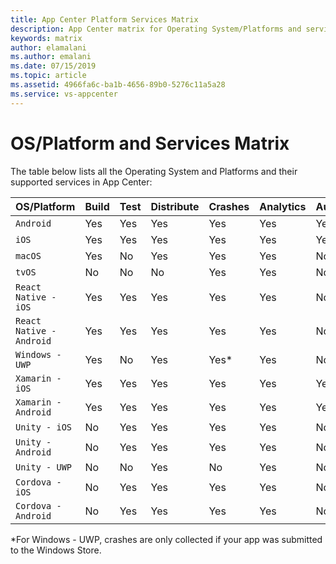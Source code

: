 ```yaml
---
title: App Center Platform Services Matrix
description: App Center matrix for Operating System/Platforms and services
keywords: matrix
author: elamalani
ms.author: emalani
ms.date: 07/15/2019
ms.topic: article
ms.assetid: 4966fa6c-ba1b-4656-89b0-5276c11a5a28
ms.service: vs-appcenter
---
```


# OS/Platform and Services Matrix

The table below lists all the Operating System and Platforms and their supported services in App Center:


| OS/Platform              | Build | Test | Distribute | Crashes | Analytics | Auth | Data | Push |
|:-------------------------|:------|:-----|:-----------|:--------|:----------|:-----|:-----|:-----|
| `Android`                | Yes   | Yes  | Yes        | Yes     | Yes       | Yes  | Yes  | Yes  |
| `iOS`                    | Yes   | Yes  | Yes        | Yes     | Yes       | Yes  | Yes  | Yes  |
| `macOS`                  | Yes   | No   | Yes        | Yes     | Yes       | No   | No   | Yes  |
| `tvOS`                   | No    | No   | No         | Yes     | Yes       | No   | No   | No   |
| `React Native - iOS`     | Yes   | Yes  | Yes        | Yes     | Yes       | No   | No   | Yes  |
| `React Native - Android` | Yes   | Yes  | Yes        | Yes     | Yes       | No   | No   | Yes  |
| `Windows - UWP`          | Yes   | No   | Yes        | Yes*    | Yes       | No   | No   | Yes  |
| `Xamarin - iOS`          | Yes   | Yes  | Yes        | Yes     | Yes       | Yes  | Yes  | Yes  |
| `Xamarin - Android`      | Yes   | Yes  | Yes        | Yes     | Yes       | Yes  | Yes  | Yes  |
| `Unity - iOS`            | No    | Yes  | Yes        | Yes     | Yes       | No   | No   | Yes  |
| `Unity - Android`        | No    | Yes  | Yes        | Yes     | Yes       | No   | No   | Yes  |
| `Unity - UWP`            | No    | No   | Yes        | No      | Yes       | No   | No   | Yes  |
| `Cordova - iOS`          | No    | Yes  | Yes        | Yes     | Yes       | No   | No   | Yes  |
| `Cordova - Android`      | No    | Yes  | Yes        | Yes     | Yes       | No   | No   | Yes  |

*For Windows - UWP, crashes are only collected if your app was submitted to the Windows Store.
